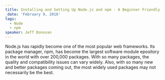 ```yaml
---
title: Installing and Setting Up Node.js and npm - A Beginner Friendly Guide
_date: 'February 9, 2016'
tags:
  - Node
  - npm
speaker: Jeff Donovan
---
```


Node.js has rapidly become one of the most popular web frameworks. Its package
manager, npm, has become the largest software module epository in the world
with over 200,000 packages. With so many packages, the quality and
compatibility issues can vary widely. Also, with so many new and better
packages coming out, the most widely used packages may not necessarily be the
best.
